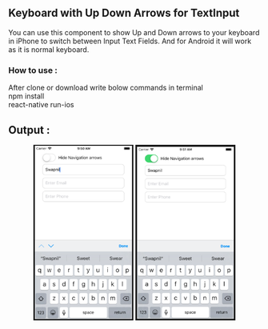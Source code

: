 ## Keyboard with Up Down Arrows for TextInput
You can use this component to show Up and Down arrows to your keyboard in iPhone to switch between Input Text Fields.
And for Android it will work as it is normal keyboard.

### How to use :
<p>After clone or download write bolow commands in terminal<br>
npm install<br>
react-native run-ios</p>

## Output :

<p align="center">
  <img src="https://github.com/SwapnilNSDN/react-native-keyboard-next-prev/blob/master/Screen/Screen1.png" width="200">
<img src="https://github.com/SwapnilNSDN/react-native-keyboard-next-prev/blob/master/Screen/Screen2.png" width="200">
</p>

